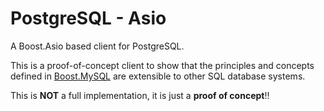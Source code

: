 # PostgreSQL - Asio

A Boost.Asio based client for PostgreSQL.

This is a proof-of-concept client to show that the principles and
concepts defined in [Boost.MySQL](https://github.com/anarthal/mysql-asio/)
are extensible to other SQL database systems.

This is **NOT** a full implementation, it is just a **proof of concept**!!
